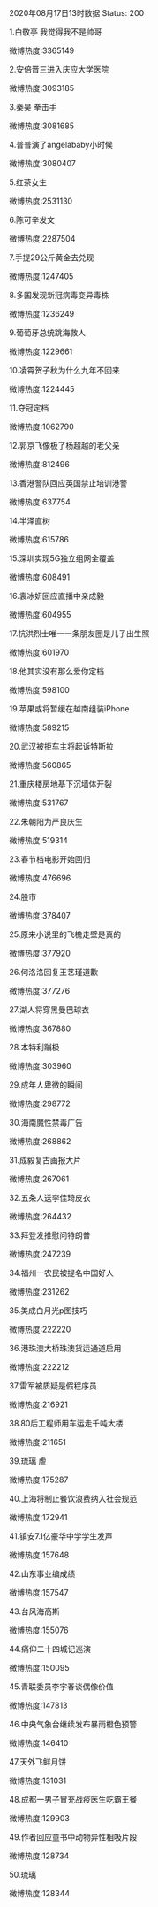 2020年08月17日13时数据
Status: 200

1.白敬亭 我觉得我不是帅哥

微博热度:3365149

2.安倍晋三进入庆应大学医院

微博热度:3093185

3.秦昊 拳击手

微博热度:3081685

4.普普演了angelababy小时候

微博热度:3080407

5.红茶女生

微博热度:2531130

6.陈可辛发文

微博热度:2287504

7.手提29公斤黄金去兑现

微博热度:1247405

8.多国发现新冠病毒变异毒株

微博热度:1236249

9.葡萄牙总统跳海救人

微博热度:1229661

10.凌霄贺子秋为什么九年不回来

微博热度:1224445

11.夺冠定档

微博热度:1062790

12.郭京飞像极了杨超越的老父亲

微博热度:812496

13.香港警队回应英国禁止培训港警

微博热度:637754

14.半泽直树

微博热度:615786

15.深圳实现5G独立组网全覆盖

微博热度:608491

16.袁冰妍回应直播中亲成毅

微博热度:604955

17.抗洪烈士唯一一条朋友圈是儿子出生照

微博热度:601970

18.他其实没有那么爱你定档

微博热度:598100

19.苹果或将暂缓在越南组装iPhone

微博热度:589215

20.武汉被拒车主将起诉特斯拉

微博热度:560865

21.重庆楼房地基下沉墙体开裂

微博热度:531767

22.朱朝阳为严良庆生

微博热度:519314

23.春节档电影开始回归

微博热度:476696

24.股市

微博热度:378407

25.原来小说里的飞檐走壁是真的

微博热度:377920

26.何洛洛回复王艺瑾道歉

微博热度:377276

27.湖人将穿黑曼巴球衣

微博热度:367880

28.本特利蹦极

微博热度:303960

29.成年人卑微的瞬间

微博热度:298772

30.海南魔性禁毒广告

微博热度:268862

31.成毅复古画报大片

微博热度:267061

32.五条人送李佳琦皮衣

微博热度:264432

33.拜登发推慰问特朗普

微博热度:247239

34.福州一农民被提名中国好人

微博热度:231262

35.美成白月光p图技巧

微博热度:222220

36.港珠澳大桥珠澳货运通道启用

微博热度:222212

37.雷军被质疑是假程序员

微博热度:216921

38.80后工程师用车运走千吨大楼

微博热度:211651

39.琉璃 虐

微博热度:175287

40.上海将制止餐饮浪费纳入社会规范

微博热度:172941

41.镇安7.1亿豪华中学学生发声

微博热度:157648

42.山东事业编成绩

微博热度:157547

43.台风海高斯

微博热度:155076

44.痛仰二十四城记巡演

微博热度:150095

45.青联委员李宇春谈偶像价值

微博热度:147813

46.中央气象台继续发布暴雨橙色预警

微博热度:146410

47.天外飞鲜月饼

微博热度:131031

48.成都一男子冒充战疫医生吃霸王餐

微博热度:129903

49.作者回应童书中动物异性相吸片段

微博热度:128734

50.琉璃

微博热度:128344

